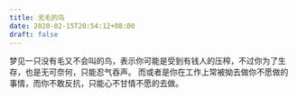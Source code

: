 ```yaml
---
title: 无毛的鸟
date: 2020-02-15T20:54:12+08:00
draft: false
---
```


梦见一只没有毛又不会叫的鸟，表示你可能是受到有钱人的压榨，不过你为了生存，也是无可奈何，只能忍气吞声。
而或者是你在工作上常被拗去做你不愿做的事情，而你不敢反抗，只能心不甘情不愿的去做。
